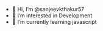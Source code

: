 - 👋 Hi, I’m @sanjeevkthakur57
- 👀 I’m interested in Development
- 🌱 I’m currently learning javascript
  

<!---
sanjeevkthakur57/sanjeevkthakur57 is a ✨ special ✨ repository because its `README.md` (this file) appears on your GitHub profile.
You can click the Preview link to take a look at your changes.
--->

